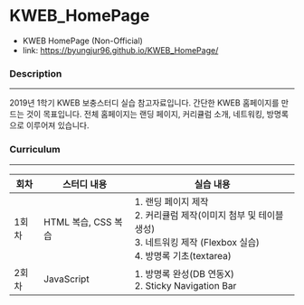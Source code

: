 # KWEB_HomePage
* KWEB HomePage (Non-Official)
* link: https://byungjur96.github.io/KWEB_HomePage/

### Description
---
2019년 1학기 KWEB 보충스터디 실습 참고자료입니다.
간단한 KWEB 홈페이지를 만드는 것이 목표입니다.
전체 홈페이지는 랜딩 페이지, 커리큘럼 소개, 네트워킹, 방명록으로 이루어져 있습니다.

### Curriculum
---
|  <center>회차</center> |  <center>스터디 내용</center> |  <center>실습 내용</center> |
|--------|--------|--------|
| 1회차 | HTML 복습, CSS 복습 | 1. 랜딩 페이지 제작<br>2. 커리큘럼 제작(이미지 첨부 및 테이블 생성)<br>3. 네트워킹 제작 (Flexbox 실습)<br>4. 방명록 기초(textarea)  |
| 2회차 | JavaScript | 1. 방명록 완성(DB 연동X)<br>2. Sticky Navigation Bar |
